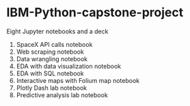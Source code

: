 # IBM-Python-capstone-project

Eight Jupyter notebooks and a deck
1. SpaceX API calls notebook
2. Web scraping notebook
3. Data wrangling notebook
4. EDA with data visualization notebook
5. EDA with SQL notebook
6. Interactive maps with Folium map notebook
7. Plotly Dash lab notebook
8. Predictive analysis lab notebook
